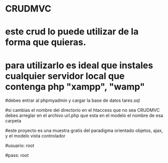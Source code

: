 # CRUDMVC
# este crud lo puede utilizar de la forma que quieras. 
# para utilizarlo es ideal que instales cualquier servidor local que contenga php "xampp", "wamp"
#debes entrar al phpmyadmin y cargar la base de datos tares.sql


#si cambias el nombre del directorio en el htaccess que no sea CRUDMVC debes arreglar en el archivo url.php que esta en el modelo el nombre de esa carpeta


#este proyecto es una muestra gratis del paradigma orientado objetos, ajax, y el modelo vista controlador 

#usuario: root

#pass: root
